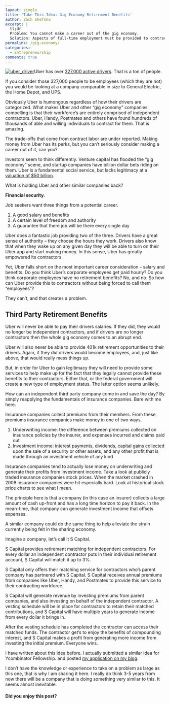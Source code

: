 ```yaml
---
layout: single
title: 'Take This Idea: Gig Economy Retirement Benefits'
author: Zach Shefska
excerpt: |
  tl;dr
  Problem: You cannot make a career out of the gig economy.
  Solution: Aspects of full-time employment must be provided to contractors in innovative and different ways.
permalink: /gig-economy/
categories:
  - Entrepreneurship
comments: true
---
```

<div class="ttr_start">
</div>

[<img class="alignright size-medium wp-image-528" src="http://i2.wp.com/shefska.com/wp-content/uploads/2015/11/uber_driver-300x169.jpg?fit=300%2C169" alt="uber_driver" data-recalc-dims="1" />][1]Uber has over <a href="http://www.businessinsider.com/uber-doubles-its-drivers-in-2015-2015-10" target="_blank">327,000 active drivers</a>. That is a ton of people.

If you consider those 327,000 people to be employees (which they are not) you would be looking at a company comparable in size to General Electric, the Home Depot, and UPS.

Obviously Uber is humongous regardless of how their drivers are categorized. What makes Uber and other &#8220;gig economy&#8221; companies compelling is that their workforce&#8217;s are entirely comprised of independent contractors. Uber, Handy, Postmates and others have found hundreds of thousands of able and willing individuals to contract for them. That is amazing.

The trade-offs that come from contract labor are under reported. Making money from Uber has its perks, but you can&#8217;t seriously consider making a career out of it, can you?

Investors seem to think differently. Venture capital has flooded the &#8220;gig economy&#8221; scene, and startup companies have billion dollar bets riding on them. Uber is a fundamental social service, but lacks legitimacy at a <a href="http://www.wsj.com/articles/uber-valued-at-more-than-50-billion-1438367457?alg=y" target="_blank">valuation of $50 billion</a>.

What is holding Uber and other similar companies back?

**Financial security.**

Job seekers want three things from a potential career.

  1. A good salary and benefits
  2. A certain level of freedom and authority
  3. A guarantee that there job will be there every single day

Uber does a fantastic job providing two of the three. Drivers have a great sense of authority &#8211; they choose the hours they work. Drivers also know that when they wake up on any given day they will be able to turn on their Uber app and start making money. In this sense, Uber has greatly empowered its contractors.

Yet, Uber falls short on the most important career consideration &#8211; salary and benefits. Do you think Uber&#8217;s corporate employees get paid hourly? Do you think corporate employees have no retirement benefits? No, and no. So how can Uber provide this to contractors without being forced to call them &#8220;employees&#8221;?

They can&#8217;t, and that creates a problem.

## Third Party Retirement Benefits

Uber will never be able to pay their drivers salaries. If they did, they would no longer be independent contractors, and if drivers are no longer contractors then the whole gig economy comes to an abrupt end.

Uber will also never be able to provide 401k retirement opportunities to their drivers. Again, if they did drivers would become employees, and, just like above, that would really mess things up.

But, in order for Uber to gain legitimacy they will need to provide some services to help make up for the fact that they legally cannot provide these benefits to their contractors. Either that, or the federal government  will create a new type of employment status. The latter option seems unlikely.

How can an independent third party company come in and save the day? By simply reapplying the fundamentals of insurance companies. Bare with me here.

Insurance companies collect premiums from their members. From these premiums insurance companies make money in one of two ways.

  1. Underwriting income: the difference between premiums collected on insurance policies by the insurer, and expenses incurred and claims paid out
  2. Investment income: interest payments, dividends, capital gains collected upon the sale of a security or other assets, and any other profit that is made through an investment vehicle of any kind

Insurance companies tend to actually lose money on underwriting and generate their profits from investment income. Take a look at publicly traded insurance companies stock prices. When the market crashed in 2008 insurance companies were hit especially hard. Look at historical stock price charts to see what I mean.

The principle here is that a company (in this case an insurer) collects a large amount of cash up-front and has a long time horizon to pay it back. In the mean-time, that company can generate investment income that offsets expenses.

A similar company could do the same thing to help alleviate the strain currently being felt in the sharing economy.

Imagine a company, let&#8217;s call it S Capital.

S Capital provides retirement matching for independent contractors. For every dollar an independent contractor puts in their individual retirement account, S Capital will match it up to 3%.

S Capital only offers their matching service for contractors who&#8217;s parent company has partnered with S Capital. S Capital receives annual premiums from companies like Uber, Handy, and Postmates to provide this service to their contracting workforce.

S Capital will generate revenue by investing premiums from parent companies, and also investing on behalf of the independent contractor. A vesting schedule will be in place for contractors to retain their matched contributions, and S Capital will have multiple years to generate income from every dollar it brings in.

After the vesting schedule has completed the contractor can access their matched funds. The contractor get&#8217;s to enjoy the benefits of compounding interest, and S Capital makes a profit from generating more income from investing the initial premium. Everyone wins.

I have written about this idea before. I actually submitted a similar idea for Ycombinator Fellowship. and posted <a href="http://shefska.com/yc-fellowship-application-future-employee-benefits/" target="_blank">my application on my blog</a>.

I don&#8217;t have the knowledge or experience to take on a problem as large as this one, that is why I am sharing it here. I really do think 3-5 years from now there will be a company that is doing something very similar to this. It seems almost inevitable.

<div class="emailboxPost">
  <div class="emailboxformPost">
    <h4>
      Did you enjoy this post?
    </h4>
  </div>
</div>

<div class="ttr_end">
</div>

 [1]: http://i1.wp.com/shefska.com/wp-content/uploads/2015/11/uber_driver.jpg
